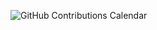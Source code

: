<img
  src="https://github.com/users/KentaKamikokuryo/contributions?theme=github_dark"
  alt="GitHub Contributions Calendar"
/>
